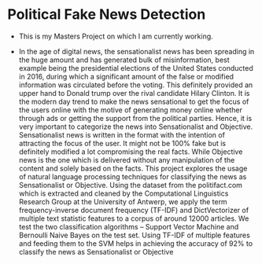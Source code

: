 # Political Fake News Detection

- This is my Masters Project on which I am currently working. 

- In the age of digital news, the sensationalist news has been spreading in the huge amount and has generated bulk of misinformation, best example being the presidential elections of the United States conducted in 2016, during which a significant amount of the false or modified information was circulated before the voting. This definitely provided an upper hand to Donald trump over the rival candidate Hilary Clinton. It is the modern day trend to make the news sensational to get the focus of the users online with the motive of generating money online whether through ads or getting the support from the political parties. Hence, it is very important to categorize the news into Sensationalist and Objective. Sensationalist news is written in the format with the intention of attracting the focus of the user. It might not be 100% fake but is definitely modified a lot compromising the real facts. While Objective news is the one which is delivered without any manipulation of the content and solely based on the facts. This project explores the usage of natural language processing techniques for classifying the news as Sensationalist or Objective. Using the dataset from the politifact.com which is extracted and cleaned by the Computational Linguistics Research Group at the University of Antwerp, we apply the term frequency-inverse document frequency (TF-IDF) and DictVectorizer of multiple text statistic features to a corpus of around 12000 articles. We test the two classification algorithms – Support Vector Machine and Bernoulli Naive Bayes on the test set. Using TF-IDF of multiple features and feeding them to the SVM helps in achieving the accuracy of 92% to classify the news as Sensationalist or Objective

